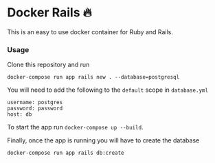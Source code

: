 # Docker Rails 🔥

This is an easy to use docker container for Ruby and Rails.

### Usage

Clone this repository and run

```
docker-compose run app rails new . --database=postgresql
```

You will need to add the following to the `default` scope in `database.yml`

```
username: postgres
password: password
host: db
```

To start the app run `docker-compose up --build`.

Finally, once the app is running you will have to create the database

```
docker-compose run app rails db:create
```
